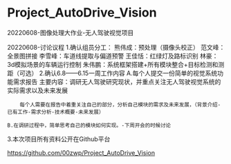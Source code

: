 # Project_AutoDrive_Vision
 20220608-图像处理大作业-无人驾驶视觉项目

20220608-讨论议程
1.确认组员分工：
	熊伟成：预处理（摄像头校正）
	范文峰：全景图拼接
	李雪峰：车道线提取与偏道预警
	王佳恬：红绿灯及路标识别
	林豪：3d模拟场景的车辆运行控制
	朱伟鹏：系统框架搭建+所有模块整合+目标检测和测距（可选）
2.确认6.8——6.15一周工作内容
	A.每个人提交一份简单的视觉系统功能需求报告
		主要内容：调研无人驾驶研究现状，并重点关注无人驾驶视觉系统的实际需求以及未来发展
		
		每个人需要在报告中着重关注自己的部分，分析自己模块的需求及未来发展，（背景介绍-已有工作-需求分析-技术概要-未来发展）
	
	B.在调研过程中，简单思考自己的模块如何实现。-下周开会的时候讨论

3.本次项目所有资料公开在Github平台

https://github.com/00zwp/Project_AutoDrive_Vision